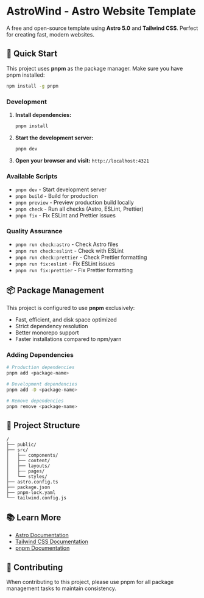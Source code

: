 # AstroWind - Astro Website Template

A free and open-source template using **Astro 5.0** and **Tailwind CSS**. Perfect for creating fast, modern websites.

## 🚀 Quick Start

This project uses **pnpm** as the package manager. Make sure you have pnpm installed:

```bash
npm install -g pnpm
```

### Development

1. **Install dependencies:**
   ```bash
   pnpm install
   ```

2. **Start the development server:**
   ```bash
   pnpm dev
   ```

3. **Open your browser and visit:**
   `http://localhost:4321`

### Available Scripts

- `pnpm dev` - Start development server
- `pnpm build` - Build for production
- `pnpm preview` - Preview production build locally
- `pnpm check` - Run all checks (Astro, ESLint, Prettier)
- `pnpm fix` - Fix ESLint and Prettier issues

### Quality Assurance

- `pnpm run check:astro` - Check Astro files
- `pnpm run check:eslint` - Check with ESLint
- `pnpm run check:prettier` - Check Prettier formatting
- `pnpm run fix:eslint` - Fix ESLint issues
- `pnpm run fix:prettier` - Fix Prettier formatting

## 📦 Package Management

This project is configured to use **pnpm** exclusively:

- Fast, efficient, and disk space optimized
- Strict dependency resolution
- Better monorepo support
- Faster installations compared to npm/yarn

### Adding Dependencies

```bash
# Production dependencies
pnpm add <package-name>

# Development dependencies
pnpm add -D <package-name>

# Remove dependencies
pnpm remove <package-name>
```

## 🔧 Project Structure

```
/
├── public/
├── src/
│   ├── components/
│   ├── content/
│   ├── layouts/
│   ├── pages/
│   └── styles/
├── astro.config.ts
├── package.json
├── pnpm-lock.yaml
└── tailwind.config.js
```

## 📚 Learn More

- [Astro Documentation](https://docs.astro.build)
- [Tailwind CSS Documentation](https://tailwindcss.com/docs)
- [pnpm Documentation](https://pnpm.io/)

## 🤝 Contributing

When contributing to this project, please use pnpm for all package management tasks to maintain consistency.
